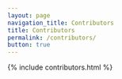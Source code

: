 ```yaml
---
layout: page
navigation_title: Contributors
title: Contributors
permalink: /contributors/
button: true
---
```


{% include contributors.html %}

